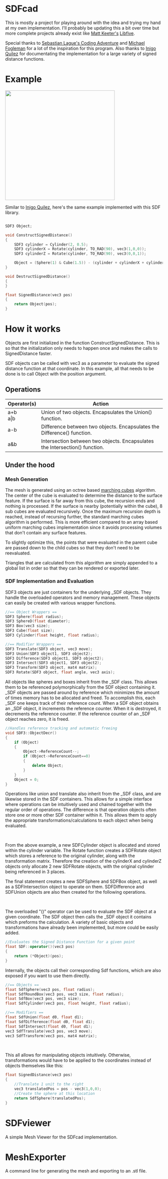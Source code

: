 # SDFcad

This is mostly a project for playing around with the idea and trying my hand at my own implementation.
I'll probably be updating this a bit over time but more complete projects already exist like [Matt Keeter's](https://www.mattkeeter.com/) [Libfive](https://libfive.com/).

Special thanks to [Sebastian Lague's Coding Adventure](https://youtu.be/Cp5WWtMoeKg) and [Michael Fogleman](https://github.com/fogleman/sdf/) for a lot of the inspiration for this program. Also thanks to [Inigo Quilez] for documentating the implementation for a large variety of signed distance functions.

# Example

<img width=350 src="Images/Cover.png">

Similar to [Inigo Quilez], here's the same example implemented with this SDF library.

```C++

SDF3 Object;

void ConstructSignedDistance()
{
    SDF3 cylinder = Cylinder(2, 0.5);
    SDF3 cylinderX = Rotate(cylinder, TO_RAD(90), vec3(1,0,0));
    SDF3 cylinderZ = Rotate(cylinder, TO_RAD(90), vec3(0,0,1)); 

    Object = (Sphere(1) & Cube(1.5)) - (cylinder + cylinderX + cylinderZ);
}

void DestructSignedDistance()
{
}

float SignedDistance(vec3 pos)
{
    return Object(pos);
}

```

# How it works

Objects are first initialized in the function ConstructSignedDistance. This is so that the initialization only needs to happen once and makes the calls to SignedDistance faster.

SDF objects can be called with vec3 as a parameter to evaluate the signed distance function at that coordinate. In this example, all that needs to be done is to call Object with the position argument.

## Operations

Operator(s) | Action
-|-
a+b <br> a\|b | Union of two objects. Encapsulates the Union() function.
a-b | Difference between two objects. Encapsulates the Difference() function.
a&b | Intersection between two objects. Encapsulates the Intersection() function.

## Under the hood

### Mesh Generation

The mesh is generated using an octree based [marching cubes](http://paulbourke.net/geometry/polygonise/) algorithm. The center of the cube is evaluated to determine the distance to the surface feature. If the surface is far away from this cube, the recursion ends and nothing is processed. If the surface is nearby (potentially within the cube), 8 sub cubes are evaluated recursively. Once the maximum recursion depth is reached, instead of recursing further, the standard marching cubes algorithm is performed. This is more efficient compared to an array based uniform marching cubes implementation since it avoids processing volumes that don't contain any surface features.

To slightly optimize this, the points that were evaluated in the parent cube are passed down to the child cubes so that they don't need to be reevaluated.

Triangles that are calculated from this algorithm are simply appended to a global list in order so that they can be rendered or exported later.


### SDF Implementation and Evaluation

SDF3 objects are just containers for the underlying _SDF objects. They handle the overloaded operators and memory management. 
These objects can easily be created with various wrapper functions.

```C++
//== Object Wrappers ==
SDF3 Sphere(float radius);
SDF3 SphereD(float diameter);
SDF3 Box(vec3 size);
SDF3 Cube(float size);
SDF3 Cylinder(float height, float radius);

//== Modifier Wrappers ==
SDF3 Translate(SDF3 object, vec3 move);
SDF3 Union(SDF3 object1, SDF3 object2);
SDF3 Difference(SDF3 object1, SDF3 object2);
SDF3 Intersect(SDF3 object1, SDF3 object2);
SDF3 Transform(SDF3 object, mat4 matrix);
SDF3 Rotate(SDF3 object, float angle, vec3 axis);
```

All objects like spheres and boxes inherit from the _SDF class. This allows them to be referenced polymorphically from the SDF object containing it. _SDF objects are passed around by reference which minimizes the amount of times memory has to be allocated and freed. To accomplish this, each _SDF one keeps track of their reference count. When a SDF object obtains an _SDF object, it increments the reference counter. When it is destroyed, it decrements the reference counter. If the reference counter of an _SDF object reaches zero, it is freed.

```C++
//Handles reference tracking and automatic freeing
void SDF3::ObjectDecr()
{
    if (Object)
    {
        Object->ReferenceCount--;
        if (Object->ReferenceCount==0)
        {
            delete Object;
        }
    }
    Object = 0;
}
```

Operations like union and translate also inherit from the _SDF class, and are likewise stored in the SDF containers. This allows for a simple interface where operations can be intuitively used and chained together with the regular order of operations. The difference is that operation objects often store one or more other SDF container within it. This allows them to apply the appropriate transformations/calculations to each object when being evaluated.

<br>

From the above example, a new SDFCylinder object is allocated and stored within the cylinder variable. The Rotate function creates a SDFRotate object which stores a reference to the original cylinder, along with the transformation matrix. Therefore the creation of the cylinderX and cylinderZ objects only allocate 2 new SDFRotate objects, with the original cylinder being referenced in 3 places.

The final statement creates a new SDFSphere and SDFBox object, as well as a SDFIntersection object to operate on them. SDFDifference and SDFUnion objects are also then created for the following operations.

<br>

The overloaded "()" operator can be used to evaluate the SDF object at a given coordinate. The SDF object then calls the _SDF object it contains which preforms the calculation. A variety of basic objects and transformations have already been implemented, but more could be easily added. 

```C++
//Evaluates the Signed Distance Function for a given point
float SDF::operator()(vec3 pos)
{
    return (*Object)(pos);
}
```

Internally, the objects call their corresponding Sdf functions, which are also exposed if you want to use them directly.

```C++
//== Objects ==
float SdfSphere(vec3 pos, float radius);
float SdfRoundBox(vec3 pos, vec3 size, float radius);
float SdfBox(vec3 pos, vec3 size);
float SdfCylinder(vec3 pos, float height, float radius);

//== Modifiers ==
float SdfUnion(float d0, float d1);
float SdfDifference(float d0, float d1);
float SdfIntersect(float d0, float d1);
vec3 SdfTranslate(vec3 pos, vec3 move);
vec3 SdfTransform(vec3 pos, mat4 matrix);
```


<br>

This all allows for manipulating objects intuitively. Otherwise, transformations would have to be applied to the coordinates instead of objects themselves like this:
```C++
float SignedDistance(vec3 pos)
{
    //Translate 1 unit to the right
    vec3 translatedPos = pos - vec3(1,0,0);
    //Create the sphere at this location
    return SdfSphere(translatedPos);
}
```

# SDFviewer

A simple Mesh Viewer for the SDFcad implementation.


# MeshExporter

A command line for generating the mesh and exporting to an .stl file.


[Inigo Quilez]: https://iquilezles.org/www/articles/distfunctions/distfunctions.htm

